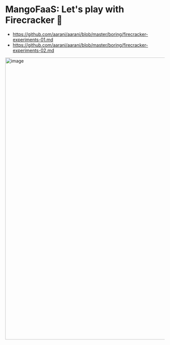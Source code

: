 # MangoFaaS: Let's play with Firecracker 🧨

- https://github.com/aarani/aarani/blob/master/boring/firecracker-experiments-01.md
- https://github.com/aarani/aarani/blob/master/boring/firecracker-experiments-02.md

<img width="1296" height="888" alt="image" src="https://github.com/user-attachments/assets/f01a2cfd-56f8-45fd-9199-924df9a0d2f1" />
